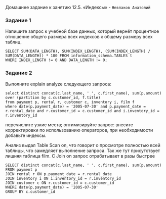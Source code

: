 Домашнее задание к занятию 12.5. «Индексы» - `Жевлаков Анатолий`


### Задание 1

Напишите запрос к учебной базе данных, который вернёт процентное отношение общего размера всех индексов к общему размеру всех таблиц.

```
SELECT SUM(DATA_LENGTH), SUM(INDEX_LENGTH), (SUM(INDEX_LENGTH) / SUM(DATA_LENGTH)) * 100 FROM information_schema.TABLES t 
WHERE INDEX_LENGTH != 0 AND DATA_LENGTH != 0;

```

### Задание 2

Выполните explain analyze следующего запроса:

```
select distinct concat(c.last_name, ' ', c.first_name), sum(p.amount) over (partition by c.customer_id, f.title)
from payment p, rental r, customer c, inventory i, film f
where date(p.payment_date) = '2005-07-30' and p.payment_date = r.rental_date and r.customer_id = c.customer_id and i.inventory_id = r.inventory_id

```
перечислите узкие места;
оптимизируйте запрос: внесите корректировки по использованию операторов, при необходимости добавьте индексы.

Анализ выдал Table Scan on, что говорит о просмотре полностью всей таблицы, что замедляет выполнение запроса. Так же тут присутствует лишняя таблица film. 
С Join on запрос отрабатывает в разы быстрее

```
SELECT distinct concat(c.last_name, ' ', c.first_name), sum(p.amount)
FROM payment p
JOIN rental r ON p.payment_date = r.rental_date 
JOIN inventory i ON i.inventory_id = r.inventory_id
JOIN customer c ON r.customer_id = c.customer_id 
WHERE date(p.payment_date) = '2005-07-30'
GROUP BY c.customer_id

```


